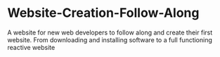 # Website-Creation-Follow-Along
A website for new web developers to follow along and create their first website. From downloading and installing software to a full functioning reactive website
